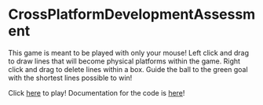 # CrossPlatformDevelopmentAssessment

This game is meant to be played with only your mouse! Left click and drag to draw lines that will become physical platforms within the game. Right click and drag to delete lines within a box. Guide the ball to the green goal with the shortest lines possible to win!

Click [here](https://drewfunderburk.github.io/CrossPlatformDevelopmentAssessment/Build/) to play!
Documentation for the code is [here](#https://github.com/drewfunderburk/CrossPlatformDevelopmentAssessment/blob/master/DOCUMENTATION.md)!

